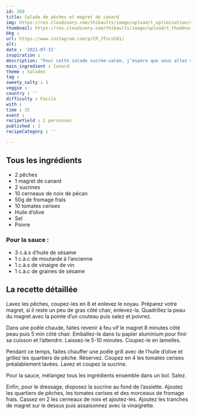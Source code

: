 ```yaml
---
id: 260
title: Salade de pêches et magret de canard
img: https://res.cloudinary.com/thibaults/image/upload/t_optimisation/v1627829017/Recipes/20210731_salade_peches_magret.jpg
thumbnail: https://res.cloudinary.com/thibaults/image/upload/t_thumbnail_josie/v1627829017/Recipes/20210731_salade_peches_magret.jpg
bkg : 
url: https://www.instagram.com/p/CR_3Tvcsh81/
alt: 
date : '2021-07-31'
inspiration : 
description: "Pour cette salade sucrée-salée, j’espère que vous allez vous régalez : des pêches, du magret, du fromage frais et des noix. ."
main_ingredient : Canard
theme : Salades
tag : 
sweety_salty : 1
veggie : 
country : ''
difficulty : Facile
with : 
time : 35
event : 
recipeYield : 2 personnes
published : 1
recipeCategory : ''

---
```


## Tous les ingrédients
 - 2 pêches
 - 1 magret de canard
 - 2 sucrines
 - 10 cerneaux de noix de pécan
 - 50g de fromage frais
 - 10 tomates cerises
 - Huile d’olive
 - Sel
 - Poivre

### Pour la sauce :
 - 3 c.à.s d’huile de sésame
 - 1 c.à.c de moutarde à l’ancienne
 - 1 c.à.s de vinaigre de vin
 - 1 c.à.c de graines de sésame

## La recette détaillée
Lavez les pêches, coupez-les en 8 et enlevez le noyau. Préparez votre magret, si il reste un peu de gras côté chair, enlevez-la. Quadrillez la peau du magret avec la pointe d’un couteau puis salez et poivrez.

Dans une poêle chaude, faites revenir à feu vif le magret 8 minutes côté peau puis 5 min côté chair. Emballez-le dans tu papier aluminium pour finir sa cuisson et l’attendrir. Laissez-le 5-10 minutes. Coupez-le en lamelles.

Pendant ce temps, faites chauffer une poêle grill avec de l’huile d’olive et grillez les quartiers de pêche. Réservez. Coupez en 4 les tomates cerises préalablement lavées. Lavez et coupez la sucrine.

Pour la sauce, mélangez tous les ingrédients ensemble dans un bol. Salez.

Enfin, pour le dressage, disposez la sucrine au fond de l’assiette. Ajoutez les quartiers de pêches, les tomates cerises et des morceaux de fromage frais. Cassez en 2 les cerneaux de noix et ajoutez-les. Ajoutez les tranches de magret sur le dessus puis assaisonnez avec la vinaigrette.